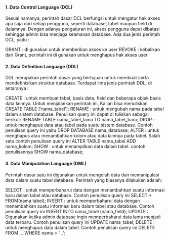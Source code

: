 #### 1. Data Control Language (DCL)
Sesuai namanya, perintah dasar DCL berfungsi untuk mengatur hak akses apa saja dari setiap pengguna, seperti database, tabel maupun field di dalamnya. Dengan adanya pengaturan ini, akses pengguna dapat dibatasi sehingga admin bisa menjaga keamanan database. Ada dua jenis perintah DCL, yaitu :

GRANT : di gunakan untuk memberikan akses ke user
REVOKE : kebalikan dari Grant, perintah ini di gunakan untuk menghapus hak akses user

#### 2. Data Definition Language (DDL)
DDL merupakan perintah dasar yang bertujuan untuk membuat serta mendefinisikan struktur database. Terdapat lima jenis perintah DDL, di antaranya :

CREATE : untuk membuat tabel, basis data, field dan beberapa objek basis data lainnya. Untuk menjalankan perintah ini, Kalian bisa menuliskan CREATE TABLE [‘nama_tabel’];
RENAME : untuk mengubah nama pada tabel dalam sistem database. Penulisan query ini dapat di tuliskan sebagai berikut: RENAME TABLE nama_tabel_lama TO nama_tabel_baru;
DROP : untuk menghapus data atau tabel pada suatu sistem database. Contoh penulisan query ini yaitu ​​DROP DATABASE nama_database;
ALTER : untuk menghapus atau menambahkan kolom atau data lainnya pada tabel. Salah satu contoh penulisan query ini ALTER TABLE nama_tabel ADD nama_kolom;
SHOW :  untuk menampilkan data dalam tabel. contoh penulisannya SHOW nama_database;

#### 3. Data Manipulation Language (DML)
Perintah dasar satu ini digunakan untuk mengolah data dan memanipulasi data dalam suatu tabel database. Perintah yang biasanya dilakukan adalah:

SELECT : untuk memperbaharui data dengan menambahkan suatu informasi baru dalam tabel atau database. Contoh penulisan query ini SELECT * FROM(nama tabel);
INSERT : untuk memperbaharui data dengan menambahkan suatu informasi baru dalam tabel atau database. Contoh penulisan query ini INSERT INTO nama_tabel (nama_field);
UPDATE : Digunakan ketika admin database ingin memperbaharui data lama menjadi data terbaru. Contoh penulisan query ini UPDATE nama_tabel;
DELETE : untuk menghapus data dalam tabel. Contoh penulisan query ini DELETE FROM … WHERE nama = ‘…’;
